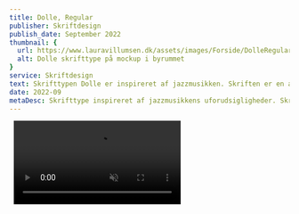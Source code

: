 ```yaml
---
title: Dolle, Regular
publisher: Skriftdesign
publish_date: September 2022
thumbnail: {
  url: https://www.lauravillumsen.dk/assets/images/Forside/DolleRegular_Forside.png,
  alt: Dolle skrifttype på mockup i byrummet
}
service: Skriftdesign
text: Skrifttypen Dolle er inspireret af jazzmusikken. Skriften er en atypisk skrift og inspireret af klassiske groteske skrifttyper med et anderledes og skævt tvist, som er inspireret af jazz-musikkens skæve uforudsigeligeheder. Skriften er en sans serif-skrift, og er perfekt til overskrifter og display brug. Hvis du ønsker at få licens til skriften, så kontakt mig på laura@lauravillumsen.com.
date: 2022-09
metaDesc: Skrifttype inspireret af jazzmusikkens uforudsigligheder. Skriften er atypisk og inspireret af klassiske groteske skrifter.
---
```


<img src="https://www.lauravillumsen.dk/assets/images/DolleRegular_underside/1_DolleRegular_underside.png" alt="">
<img src="https://www.lauravillumsen.dk/assets/images/DolleRegular_underside/2_DolleRegular_underside.png" alt="">
<video controls muted autoplay loop>
  <source src="https://www.lauravillumsen.dk/assets/images/DolleRegular_underside/4_DolleRegular_underside_video.mp4" type="video/mp4">
</video>
<img src="https://www.lauravillumsen.dk/assets/images/DolleRegular_underside/4_DolleRegular_underside.png" alt="">
<img src="https://www.lauravillumsen.dk/assets/images/DolleRegular_underside/5_DolleRegular_underside.png" alt="">
